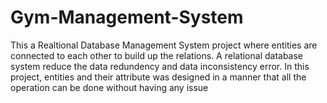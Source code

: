 # Gym-Management-System
This a Realtional Database Management System project where entities are connected to each other to build up the relations. A relational database system reduce the data redundency and data inconsistency error. In this project, entities and their attribute was designed in a manner that all the operation can be done without having any issue
